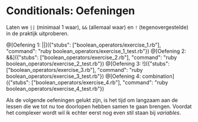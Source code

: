 # Conditionals: Oefeningen

Laten we `||` (minimaal 1 waar), `&&` (allemaal waar) en `!` (tegenovergestelde)
in de praktijk uitproberen.

@[Oefening 1: ||]({"stubs": ["boolean_operators/exercise_1.rb"], "command": "ruby boolean_operators/exercise_1_test.rb"})
@[Oefening 2: &&]({"stubs": ["boolean_operators/exercise_2.rb"], "command": "ruby boolean_operators/exercise_2_test.rb"})
@[Oefening 3: !]({"stubs": ["boolean_operators/exercise_3.rb"], "command": "ruby boolean_operators/exercise_3_test.rb"})
@[Oefening 4: combination]({"stubs": ["boolean_operators/exercise_4.rb"], "command": "ruby boolean_operators/exercise_4_test.rb"})

Als de volgende oefeningen gelukt zijn, is het tijd om langzaam aan de lessen die we
tot nu toe doorlopen hebben samen te gaan brengen. Voordat het complexer wordt wil ik
echter eerst nog even stil staan bij *variables*.